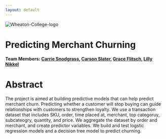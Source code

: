```yaml
---
layout: default
---
```


![Wheaton-College-logo](https://user-images.githubusercontent.com/98668121/201431994-c591838c-63f6-4f88-83ee-f76cab9dabaa.jpg)

# Predicting Merchant Churning

**Team Members: [Carrie Snodgrass](https://www.linkedin.com/in/carrie-snodgrass-9b53891a1/), [Carson Slater](https://www.linkedin.com/in/carsonslateratwheaton/), [Grace Flitsch](https://www.linkedin.com/in/grace-flitsch/), [Lilly Nikkel](https://www.linkedin.com/in/lillynikkel/)**

# Abstract

The project is aimed at building predictive models that can help predict merchant churn. Predicting whether a customer will stop buying can guide relationships with customers to strengthen loyalty. We use a transaction dataset that includes SKU, order, time placed at, merchant, top categoruy, subcateogry, quantity, and price. We aggregate the dataset by order and merchant, and create predictor variables. We build and test logstic regression models and a decision tree model to predict churning.
